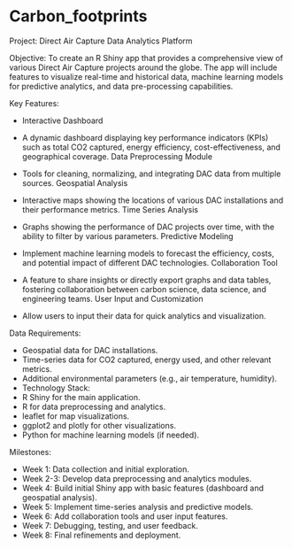 # Carbon_footprints

Project: Direct Air Capture Data Analytics Platform

Objective:
To create an R Shiny app that provides a comprehensive view of various Direct Air Capture projects around the globe. The app will include features to visualize real-time and historical data, machine learning models for predictive analytics, and data pre-processing capabilities.

Key Features:
- Interactive Dashboard

- A dynamic dashboard displaying key performance indicators (KPIs) such as total CO2 captured, energy efficiency, cost-effectiveness, and geographical coverage.
Data Preprocessing Module

- Tools for cleaning, normalizing, and integrating DAC data from multiple sources.
Geospatial Analysis

- Interactive maps showing the locations of various DAC installations and their performance metrics.
Time Series Analysis

- Graphs showing the performance of DAC projects over time, with the ability to filter by various parameters.
Predictive Modeling

- Implement machine learning models to forecast the efficiency, costs, and potential impact of different DAC technologies.
Collaboration Tool

- A feature to share insights or directly export graphs and data tables, fostering collaboration between carbon science, data science, and engineering teams.
User Input and Customization

- Allow users to input their data for quick analytics and visualization.

  
Data Requirements:
- Geospatial data for DAC installations.
- Time-series data for CO2 captured, energy used, and other relevant metrics.
- Additional environmental parameters (e.g., air temperature, humidity).
- Technology Stack:
- R Shiny for the main application.
- R for data preprocessing and analytics.
- leaflet for map visualizations.
- ggplot2 and plotly for other visualizations.
- Python for machine learning models (if needed).

Milestones:
- Week 1: Data collection and initial exploration.
- Week 2-3: Develop data preprocessing and analytics modules.
- Week 4: Build initial Shiny app with basic features (dashboard and geospatial analysis).
- Week 5: Implement time-series analysis and predictive models.
- Week 6: Add collaboration tools and user input features.
- Week 7: Debugging, testing, and user feedback.
- Week 8: Final refinements and deployment.
